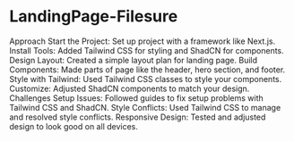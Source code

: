 # LandingPage-Filesure

Approach
Start the Project: Set up  project with a framework like Next.js.
Install Tools: Added Tailwind CSS for styling and ShadCN for components.
Design Layout: Created a simple layout plan for  landing page.
Build Components: Made parts of  page like the header, hero section, and footer.
Style with Tailwind: Used Tailwind CSS classes to style your components.
Customize: Adjusted ShadCN components to match your design.
Challenges
Setup Issues: Followed guides to fix setup problems with Tailwind CSS and ShadCN.
Style Conflicts: Used Tailwind CSS to manage and resolved style conflicts.
Responsive Design: Tested and adjusted design to look good on all devices.
